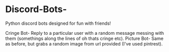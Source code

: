 # Discord-Bots-
Python discord bots designed for fun with friends!

Cringe Bot- Reply to a particular user with a random message messing with them (somethings along the lines of oh thats cringe etc). 
Picture Bot- Same as before, but grabs a random image from url provided (I've used pintrest).
